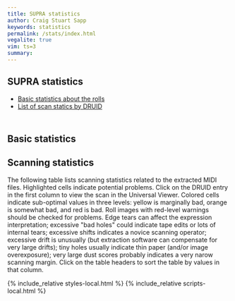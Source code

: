 ```yaml
---
title: SUPRA statistics
author: Craig Stuart Sapp
keywords: statistics
permalink: /stats/index.html
vegalite: true
vim: ts=3
summary: 
---
```


<article>
<h1> SUPRA statistics </h1>

<ul>
<li> <a href="#Basic">Basic statistics about the rolls</a> </li>
<li> <a href="#Scan">List of scan statics by DRUID</a> </li>
</ul>
</article>
<div style="height:10px;"></div>

<a name="Basic"></a>
<article>
<h2> Basic statistics </h2>
<div id="basic"></div>
</article>


<div id="lengthHistogram"></div>
<script>
//
// print a histograms of the roll durations here, but first need to 
//   get the duration of each roll performance.
//
var lengthHistogram = {
   "$schema": "https://vega.github.io/schema/vega-lite/v4.json",
   "data": {"values": null},
   "width": 1000,
   "height": 300,
   "mark": "bar",
   "encoding": {
      "x": {
         "bin": true,
         "field": "PDT",
         "title": "Publication year",
         "bin": {
            "binned": true,
            "step": 1
         },
         "type": "ordinal"
      },
      "y": {
         "aggregate": "count",
         "title": "Number of settings published",
         "type": "quantitative"
      }
   }
};

// vegaEmbed('#lengthHistogram', lengthHistogram);

</script>

<a name="Scan"></a>
<article>
<h2> Scanning statistics </h2>

The following table lists scanning statistics related to the extracted
MIDI files.  Highlighted cells indicate potential problems.  Click
on the DRUID entry in the first column to view the scan in the
Universal Viewer.  Colored cells indicate sub-optimal values in
three levels: yellow is marginally bad, orange is somewhat bad, and
red is bad.  Roll images with red-level warnings should be checked
for problems.  Edge tears can affect the expression interpretation;
excessive "bad holes" could indicate tape edits or lots of internal
tears; excessive shifts indicates a novice scanning operator;
excessive drift is unusually (but extraction software can compensate
for very large drifts); tiny holes usually indicate thin paper
(and/or image overexposure); very large dust scores probably indicates
a very narow scanning margin.  Click on the table headers to sort the
table by values in that column.

<div id="scan"></div>
</article>


{% include_relative styles-local.html %}
{% include_relative scripts-local.html %}



